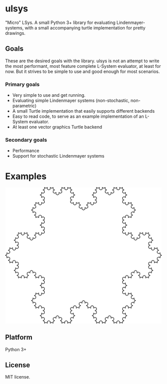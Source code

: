 # ulsys
"Micro" LSys. A small Python 3+ library for evaluating Lindenmayer-systems, with a small accompanying turtle implementation for pretty drawings.

## Goals 
These are the desired goals with the library. ulsys is not an attempt to write the most performant, most feature complete L-System evaluator, at least for now. But it strives to be simple to use and good enough for most scenarios.

### Primary goals
- Very simple to use and get running.
- Evaluating simple Lindenmayer systems (non-stochastic, non-parametric)
- A small Turtle implementation that easily supports different backends
- Easy to read code, to serve as an example implementation of an L-System evaluator.
- At least one vector graphics Turtle backend

### Secondary goals
- Performance
- Support for stochastic Lindenmayer systems

# Examples
![Koch Snowflake Vector Image](example.svg)

## Platform
Python 3+

## License
MIT license. 
